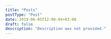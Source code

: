 ```yaml
---
title: "Posts"
postType: "Post"
date: 2019-06-05T12:00:04+03:00
draft: false
description: "Description was not provided."
---
```


